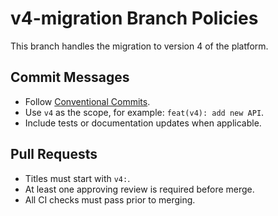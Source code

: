 # v4-migration Branch Policies

This branch handles the migration to version 4 of the platform.

## Commit Messages
- Follow [Conventional Commits](https://www.conventionalcommits.org/).
- Use `v4` as the scope, for example: `feat(v4): add new API`.
- Include tests or documentation updates when applicable.

## Pull Requests
- Titles must start with `v4:`.
- At least one approving review is required before merge.
- All CI checks must pass prior to merging.

